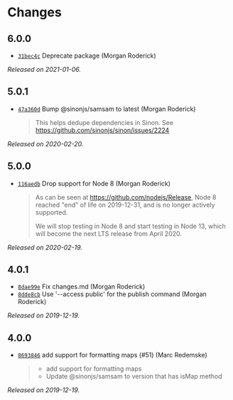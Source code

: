 # Changes

## 6.0.0

- [`31bec4c`](https://github.com/sinonjs/formatio/commit/31bec4cc2fedf4b0a0b031e557af3d27228b0bff)
  Deprecate package (Morgan Roderick)

_Released on 2021-01-06._

## 5.0.1

- [`47a360d`](https://github.com/sinonjs/formatio/commit/47a360d5c5db72ba8ced2d598421bfe105facc69)
  Bump @sinonjs/samsam to latest (Morgan Roderick)
    >
    > This helps dedupe dependencies in Sinon. See https://github.com/sinonjs/sinon/issues/2224
    >

_Released on 2020-02-20._

## 5.0.0

- [`116aedb`](https://github.com/sinonjs/formatio/commit/116aedb20ca89f5f022633457366afe17b070772)
  Drop support for Node 8 (Morgan Roderick)
    >
    > As can be seen at https://github.com/nodejs/Release, Node 8 reached
    > "end" of life on 2019-12-31, and is no longer actively supported.
    >
    > We will stop testing in Node 8 and start testing in Node 13, which will
    > become the next LTS release from April 2020.
    >

_Released on 2020-02-19._

## 4.0.1

- [`8dae99e`](https://github.com/sinonjs/formatio/commit/8dae99e19fb1f63707669aa18375aac377de92be)
  Fix changes.md (Morgan Roderick)
- [`8dde8cb`](https://github.com/sinonjs/formatio/commit/8dde8cb370a2ea54f8d46ff43d1bf69a6ce661c5)
  Use '--access public' for the publish command (Morgan Roderick)

_Released on 2019-12-19._

## 4.0.0

- [`8693846`](https://github.com/sinonjs/formatio/commit/869384686588e4c71612ce99e4b840842a0e5a46)
  add support for formatting maps (#51) (Marc Redemske)
    > * add support for formatting maps
    > * Update @sinonjs/samsam to version that has isMap method

_Released on 2019-12-19._
